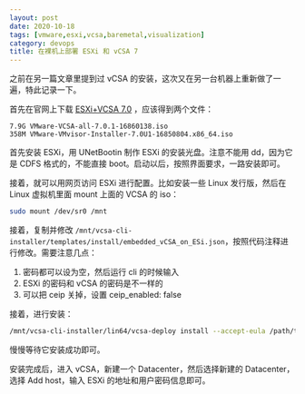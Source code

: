 ```yaml
---
layout: post
date: 2020-10-18
tags: [vmware,esxi,vcsa,baremetal,visualization]
category: devops
title: 在裸机上部署 ESXi 和 vCSA 7
---
```


之前在另一篇文章里提到过 vCSA 的安装，这次又在另一台机器上重新做了一遍，特此记录一下。

首先在官网上下载 [ESXi+VCSA 7.0](https://my.vmware.com/group/vmware/evalcenter?p=vsphere-eval-7) ，应该得到两个文件：

```
7.9G VMware-VCSA-all-7.0.1-16860138.iso
358M VMware-VMvisor-Installer-7.0U1-16850804.x86_64.iso
```

首先安装 ESXi，用 UNetBootin 制作 ESXi 的安装光盘。注意不能用 dd，因为它是 CDFS 格式的，不能直接 boot。启动以后，按照界面要求，一路安装即可。

接着，就可以用网页访问 ESXi 进行配置。比如安装一些 Linux 发行版，然后在 Linux 虚拟机里面 mount 上面的 VCSA 的 iso：

```bash
sudo mount /dev/sr0 /mnt
```

接着，复制并修改 `/mnt/vcsa-cli-installer/templates/install/embedded_vCSA_on_ESi.json`，按照代码注释进行修改。需要注意几点：

1. 密码都可以设为空，然后运行 cli 的时候输入
2. ESXi 的密码和 vCSA 的密码是不一样的
3. 可以把 ceip 关掉，设置 ceip_enabled: false

接着，进行安装：

```bash
/mnt/vcsa-cli-installer/lin64/vcsa-deploy install --accept-eula /path/to/customized.json -v
```

慢慢等待它安装成功即可。

安装完成后，进入 vCSA，新建一个 Datacenter，然后选择新建的 Datacenter，选择 Add host，输入 ESXi 的地址和用户密码信息即可。

